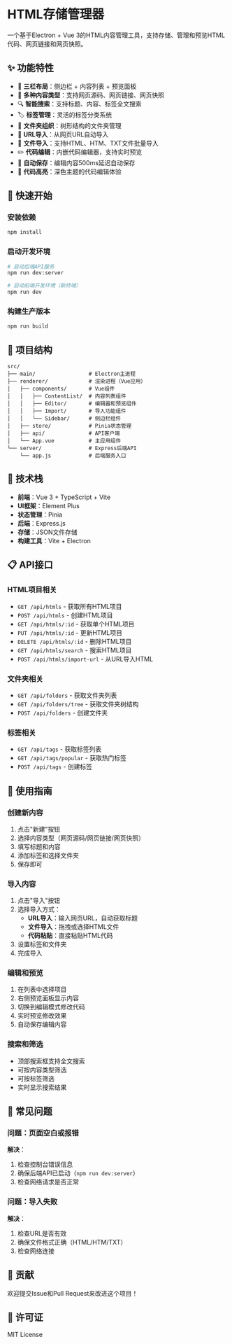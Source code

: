 # HTML存储管理器

一个基于Electron + Vue 3的HTML内容管理工具，支持存储、管理和预览HTML代码、网页链接和网页快照。

## ✨ 功能特性

- 📁 **三栏布局**：侧边栏 + 内容列表 + 预览面板
- 📝 **多种内容类型**：支持网页源码、网页链接、网页快照
- 🔍 **智能搜索**：支持标题、内容、标签全文搜索
- 🏷️ **标签管理**：灵活的标签分类系统
- 📂 **文件夹组织**：树形结构的文件夹管理
- 🔗 **URL导入**：从网页URL自动导入
- 📄 **文件导入**：支持HTML、HTM、TXT文件批量导入
- ✏️ **代码编辑**：内嵌代码编辑器，支持实时预览
- 💾 **自动保存**：编辑内容500ms延迟自动保存
- 🎨 **代码高亮**：深色主题的代码编辑体验

## 🚀 快速开始

### 安装依赖
```bash
npm install
```

### 启动开发环境
```bash
# 启动后端API服务
npm run dev:server

# 启动前端开发环境（新终端）
npm run dev
```

### 构建生产版本
```bash
npm run build
```

## 📁 项目结构

```
src/
├── main/                 # Electron主进程
├── renderer/             # 渲染进程（Vue应用）
│   ├── components/       # Vue组件
│   │   ├── ContentList/  # 内容列表组件
│   │   ├── Editor/       # 编辑器和预览组件
│   │   ├── Import/       # 导入功能组件
│   │   └── Sidebar/      # 侧边栏组件
│   ├── store/            # Pinia状态管理
│   ├── api/              # API客户端
│   └── App.vue           # 主应用组件
└── server/               # Express后端API
    └── app.js            # 后端服务入口
```

## 🔧 技术栈

- **前端**：Vue 3 + TypeScript + Vite
- **UI框架**：Element Plus
- **状态管理**：Pinia
- **后端**：Express.js
- **存储**：JSON文件存储
- **构建工具**：Vite + Electron

## 📋 API接口

### HTML项目相关
- `GET /api/htmls` - 获取所有HTML项目
- `POST /api/htmls` - 创建HTML项目
- `GET /api/htmls/:id` - 获取单个HTML项目
- `PUT /api/htmls/:id` - 更新HTML项目
- `DELETE /api/htmls/:id` - 删除HTML项目
- `GET /api/htmls/search` - 搜索HTML项目
- `POST /api/htmls/import-url` - 从URL导入HTML

### 文件夹相关
- `GET /api/folders` - 获取文件夹列表
- `GET /api/folders/tree` - 获取文件夹树结构
- `POST /api/folders` - 创建文件夹

### 标签相关
- `GET /api/tags` - 获取标签列表
- `GET /api/tags/popular` - 获取热门标签
- `POST /api/tags` - 创建标签

## 🎯 使用指南

### 创建新内容
1. 点击"新建"按钮
2. 选择内容类型（网页源码/网页链接/网页快照）
3. 填写标题和内容
4. 添加标签和选择文件夹
5. 保存即可

### 导入内容
1. 点击"导入"按钮
2. 选择导入方式：
   - **URL导入**：输入网页URL，自动获取标题
   - **文件导入**：拖拽或选择HTML文件
   - **代码粘贴**：直接粘贴HTML代码
3. 设置标签和文件夹
4. 完成导入

### 编辑和预览
1. 在列表中选择项目
2. 右侧预览面板显示内容
3. 切换到编辑模式修改代码
4. 实时预览修改效果
5. 自动保存编辑内容

### 搜索和筛选
- 顶部搜索框支持全文搜索
- 可按内容类型筛选
- 可按标签筛选
- 实时显示搜索结果

## 🐛 常见问题

### 问题：页面空白或报错
**解决**：
1. 检查控制台错误信息
2. 确保后端API已启动（`npm run dev:server`）
3. 检查网络请求是否正常

### 问题：导入失败
**解决**：
1. 检查URL是否有效
2. 确保文件格式正确（HTML/HTM/TXT）
3. 检查网络连接

## 🤝 贡献

欢迎提交Issue和Pull Request来改进这个项目！

## 📄 许可证

MIT License